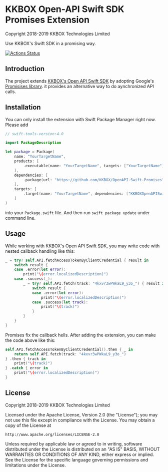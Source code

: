 # KKBOX Open-API Swift SDK Promises Extension

Copyright 2018-2019 KKBOX Technologies Limited

Use KKBOX's Swift SDK in a promising way.

[![Actions Status](https://github.com/KKBOX/OpenAPI-Swift-Promises/workflows/Build/badge.svg)](https://github.com/KKBOX/OpenAPI-Swift-Promises/actions)

## Introduction

The project extends [KKBOX's Open API Swift SDK](https://github.com/KKBOX/OpenAPI-Swift) by adopting Google's [Promisises library](https://github.com/google/promises). it provides an alternative way to do aynchronized API calls.

## Installation

You can only install the extension with Swift Package Manager right now. Please add

``` swift
// swift-tools-version:4.0

import PackageDescription

let package = Package(
    name: "YourTargetName",
    products: [
        .executable(name: "YourTargetName", targets: ["YourTargetName"])
    ],
    dependencies: [
        .package(url: "https://github.com/KKBOX/OpenAPI-Swift-Promises", .upToNextMinor(from: "1.0.0"))
    ],
    targets: [
        .target(name: "YourTargetName", dependencies: ["KKBOXOpenAPISwift"], path: "./Path/To/Your/Sources")
    ]
)
```

into your `Package.swift` file. And then run `swift package update` under command line.

## Usage

While working with KKBOX's Open API Swift SDK, you may write code with nested callback handling like this:

``` swift
_ = try? self.API.fetchAccessTokenByClientCredential { result in
    switch result {
    case .error(let error):
        print("\(error.localizedDescription)")
    case .success(_):
        _ = try? self.API.fetch(track: "4kxvr3wPWkaL9_y3o_") { result in
            switch result {
            case .error(let error):
                print("\(error.localizedDescription)")
            case .success(let track):
                print("\(track)")
            }
        }
    }
}
```

Promises fix the callback hells. After adding the extension, you can make the code above like this:

``` swift
self.API.fetchAccessTokenByClientCredential().then { _ in
    return self.API.fetch(track: "4kxvr3wPWkaL9_y3o_")
} .then { track in
    print("\(track)")
} .catch { error in
    print("\(error.localizedDescription)")
}
```

## License

Copyright 2018-2019 KKBOX Technologies Limited

   Licensed under the Apache License, Version 2.0 (the "License");
   you may not use this file except in compliance with the License.
   You may obtain a copy of the License at

    http://www.apache.org/licenses/LICENSE-2.0

   Unless required by applicable law or agreed to in writing, software
   distributed under the License is distributed on an "AS IS" BASIS,
   WITHOUT WARRANTIES OR CONDITIONS OF ANY KIND, either express or implied.
   See the License for the specific language governing permissions and
   limitations under the License.
